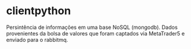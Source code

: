 # clientpython

Persintência de informações em uma base NoSQL (mongodb). Dados provenientes da bolsa de valores que foram captados via MetaTrader5 e enviado para o rabbitmq.
